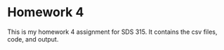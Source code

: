 # Homework 4
This is my homework 4 assignment for SDS 315. It contains the csv files, code, and output.
